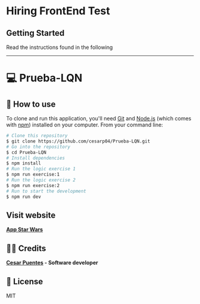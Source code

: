 <h1>Hiring FrontEnd Test</h1><h2>Getting Started</h2><p>Read the instructions found in the following </p>
<hr>

# :computer: Prueba-LQN

## :open_file_folder: How to use

To clone and run this application, you'll need [Git](https://git-scm.com) and [Node.js](https://nodejs.org/en/download/) (which comes with [npm](http://npmjs.com)) installed on your computer. From your command line:

```bash
# Clone this repository
$ git clone https://github.com/cesarp04/Prueba-LQN.git
# Go into the repository
$ cd Prueba-LQN
# Install dependencies
$ npm install
# Run the logic exercise 1
$ npm run exercise:1
# Run the logic exercise 2
$ npm run exercise:2
# Run to start the development
$ npm run dev
```

## Visit website

**[App Star Wars](https://prueba-lqn-eight.vercel.app/)**

## :man_technologist: Credits

**[Cesar Puentes](https://www.linkedin.com/in/cesarp04/) - Software developer**

## :scroll: License

MIT
